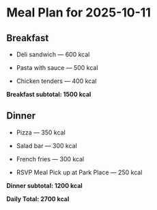 # Meal Plan for 2025-10-11

## Breakfast

- Deli sandwich — 600 kcal

- Pasta with sauce — 500 kcal

- Chicken tenders — 400 kcal

**Breakfast subtotal: 1500 kcal**


## Dinner

- Pizza — 350 kcal

- Salad bar — 300 kcal

- French fries — 300 kcal

- RSVP Meal Pick up at Park Place — 250 kcal

**Dinner subtotal: 1200 kcal**


**Daily Total: 2700 kcal**
